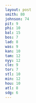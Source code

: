 ```yaml
---
layout: post
smith: 80
johnson: 74
pit: 9
phi: 10
bal: 15
bos: 7
lad: 8
was: 9
kan: 10
tam: 12
nyy: 12
cle: 9
tor: 7
stl: 10
min: 12
hou: 10
atl: 8
sdg: 6
---
```

